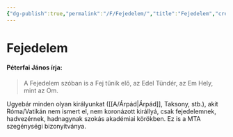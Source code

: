 ```yaml
---
{"dg-publish":true,"permalink":"/F/Fejedelem/","title":"Fejedelem","created":"2024-02-14T23:34","updated":"2024-02-16T14:29"}
---
```



# Fejedelem

#### Péterfai János írja:

> A Fejedelem szóban is a Fej tűnik elő, az Edel Tündér, az Em Hely, mint az Om.  

Ugyebár minden olyan királyunkat ([[A/Árpád\|Árpád]], Taksony, stb.), akit Róma/Vatikán nem ismert el, nem koronázott királlyá, csak fejedelemnek, hadvezérnek, hadnagynak szokás akadémiai körökben. Ez is a MTA szegénységi bizonyítványa.  